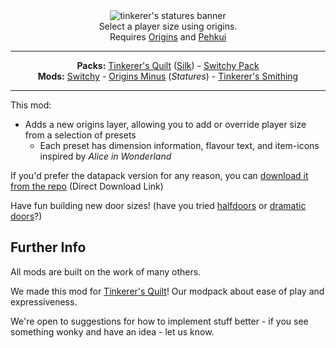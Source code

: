 <center><img alt="tinkerer's statures banner" src="https://user-images.githubusercontent.com/55819817/174215100-2b630688-8ef5-4429-b82e-9516c132915a.png" /></center>

<center>Select a player size using origins.</center>
<center>Requires <a href="https://modrinth.com/mod/origins/versions">Origins</a> and <a href="https://modrinth.com/mod/pehkui">Pehkui</a>
</center>

---

<center><b>Packs:</b> <a href="https://modrinth.com/modpack/tinkerers-quilt">Tinkerer's Quilt</a> (<a href="https://modrinth.com/modpack/tinkerers-silk">Silk</a>) - <a href="https://modrinth.com/modpack/switchy-pack">Switchy Pack</a></center>
<center><b>Mods:</b> <a href="https://modrinth.com/mod/switchy">Switchy</a> - <a href="https://modrinth.com/mod/tinkerers-statures">Origins Minus</a> (<i>Statures</i>) - <a href="https://modrinth.com/mod/tinkerers-smithing">Tinkerer's Smithing</a></center>

---

This mod:
- Adds a new origins layer, allowing you to add or override player size from a selection of presets
  - Each preset has dimension information, flavour text, and item-icons inspired by *Alice in Wonderland*


If you'd prefer the datapack version for any reason, you can [download it from the repo](https://download-directory.github.io/?url=https://github.com/sisby-folk/tinkerers-statures/tree/main/src/main/resources) (Direct Download Link)

Have fun building new door sizes! (have you tried [halfdoors](https://modrinth.com/mod/half-doors) or [dramatic doors](https://modrinth.com/mod/dramatic-doors)?)

## Further Info

All mods are built on the work of many others.

We made this mod for [Tinkerer's Quilt](https://modrinth.com/modpack/tinkerers-quilt)! Our modpack about ease of play and expressiveness.

We're open to suggestions for how to implement stuff better - if you see something wonky and have an idea - let us know.
